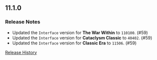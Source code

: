 ## 11.1.0

### Release Notes

- Updated the `Interface` version for **The War Within** to `110100`. (#59)
- Updated the `Interface` version for **Cataclysm Classic** to `40402`. (#59)
- Updated the `Interface` version for **Classic Era** to `11506`. (#59)

[Release History](https://github.com/SFX-WoW/Masque_Gears/wiki/History)
